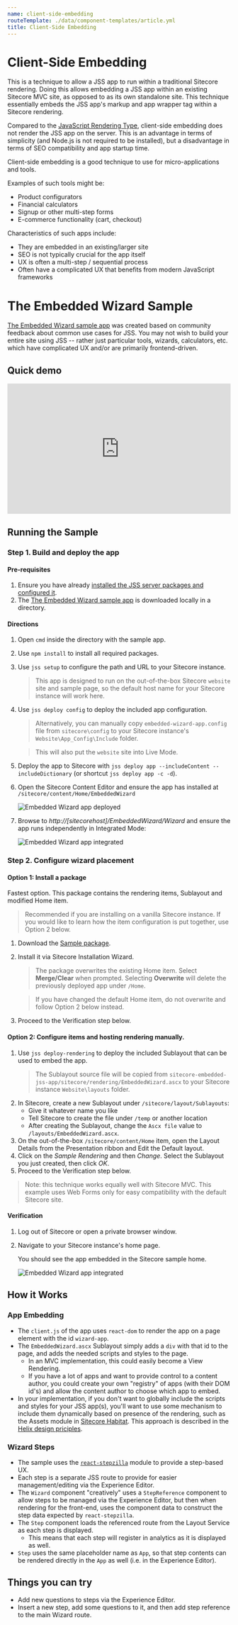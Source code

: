 ```yaml
---
name: client-side-embedding
routeTemplate: ./data/component-templates/article.yml
title: Client-Side Embedding
---
```


# Client-Side Embedding

This is a technique to allow a JSS app to run within a traditional Sitecore rendering. Doing this allows embedding a JSS app within an existing Sitecore MVC site, as opposed to as its own standalone site. This technique essentially embeds the JSS app's markup and app wrapper tag within a Sitecore rendering.

Compared to the [JavaScript Rendering Type](/docs/techniques/mvc-integration/javascript-rendering), client-side embedding does not render the JSS app on the server. This is an advantage in terms of simplicity (and Node.js is not required to be installed), but a disadvantage in terms of SEO compatibility and app startup time.

Client-side embedding is a good technique to use for micro-applications and tools.

Examples of such tools might be:
* Product configurators
* Financial calculators
* Signup or other multi-step forms
* E-commerce functionality (cart, checkout)

Characteristics of such apps include:
* They are embedded in an existing/larger site
* SEO is not typically crucial for the app itself
* UX is often a multi-step / sequential process
* Often have a complicated UX that benefits from modern JavaScript frameworks

# The Embedded Wizard Sample

[The Embedded Wizard sample app](https://github.com/Sitecore/jss/tree/master/samples/sitecore-embedded-jss-app) was created based on community feedback about common use cases for JSS. You may not wish to build your entire site using JSS -- rather just particular tools, wizards, calculators, etc. which have complicated UX and/or are primarily frontend-driven.

## Quick demo

<div style="position:relative; padding-bottom:58.25%; overflow:hidden;"><iframe src="https://content.jwplatform.com/players/TXj7tyzZ-L8PurT2K.html" width="100%" height="100%" frameborder="0" scrolling="auto" allowfullscreen style="position:absolute;"></iframe></div>

## Running the Sample

### Step 1. Build and deploy the app

#### Pre-requisites
1. Ensure you have already [installed the JSS server packages and configured it](/docs/getting-started/jss-server-install).
1. The [The Embedded Wizard sample app](https://github.com/Sitecore/jss/tree/master/samples/sitecore-embedded-jss-app) is downloaded locally in a directory.

#### Directions
1. Open `cmd` inside the directory with the sample app.
1. Use `npm install` to install all required packages.
1. Use `jss setup` to configure the path and URL to your Sitecore instance.
    > This app is designed to run on the out-of-the-box Sitecore `website` site and sample page, so the default host name for your Sitecore instance will work here.
1. Use `jss deploy config` to deploy the included app configuration.
    > Alternatively, you can manually copy `embedded-wizard-app.config` file from `sitecore\config` to your Sitecore instance's `Website\App_Config\Include` folder.
    
    > This will also put the `website` site into Live Mode.
1. Deploy the app to Sitecore with `jss deploy app --includeContent --includeDictionary` (or shortcut `jss deploy app -c -d`).
1. Open the Sitecore Content Editor and ensure the app has installed at `/sitecore/content/Home/EmbeddedWizard` 

    ![Embedded Wizard app deployed](/assets/img/wizard-app-deployed-items.png)

1. Browse to *http://[sitecorehost]/EmbeddedWizard/Wizard* and ensure the app runs independently in Integrated Mode:

    ![Embedded Wizard app integrated](/assets/img/wizard_success.png)

### Step 2. Configure wizard placement

#### Option 1: Install a package

Fastest option. This package contains the rendering items, Sublayout and modified Home item.

> Recommended if you are installing on a vanilla Sitecore instance. If you would like to learn how the item configuration is put together, use Option 2 below.

1. Download the [Sample package](https://jss.sitecore.com/assets/downloads/EmbeddedWizard-items-0.1.zip).
1. Install it via Sitecore Installation Wizard.

    >  The package overwrites the existing Home item. Select **Merge/Clear** when prompted. Selecting **Overwrite** will delete the previously deployed app under `/Home`.
    
    > If you have changed the default Home item, do not overwrite and follow Option 2 below instead.

1. Proceed to the Verification step below.

#### Option 2: Configure items and hosting rendering manually.

1. Use `jss deploy-rendering` to deploy the included Sublayout that can be used to embed the app.
    > The Sublayout source file will be copied from `sitecore-embedded-jss-app/sitecore/rendering/EmbeddedWizard.ascx` to your Sitecore instance `Website\layouts` folder.
1. In Sitecore, create a new Sublayout under `/sitecore/layout/Sublayouts`:
    * Give it whatever name you like
    * Tell Sitecore to create the file under `/temp` or another location
    * After creating the Sublayout, change the `Ascx file` value to `/layouts/EmbeddedWizard.ascx`.
1. On the out-of-the-box `/sitecore/content/Home` item, open the Layout Details from the Presentation ribbon and Edit the Default layout.
1. Click on the *Sample Rendering* and then *Change*. Select the Sublayout you just created, then click *OK*.
1. Proceed to the Verification step below.

> Note: this technique works equally well with Sitecore MVC. This example uses Web Forms only for easy compatibility with the default Sitecore site.

#### Verification

1. Log out of Sitecore or open a private browser window.
1. Navigate to your Sitecore instance's home page.

    You should see the app embedded in the Sitecore sample home.

    ![Embedded Wizard app integrated](/assets/img/wizard-integrated.png)

## How it Works

### App Embedding

* The `client.js` of the app uses `react-dom` to render the app on a page element with the id `wizard-app`.
* The `EmbeddedWizard.ascx` Sublayout simply adds a `div` with that id to the page, and adds the needed scripts and styles to the page.
    * In an MVC implementation, this could easily become a View Rendering.
    * If you have a lot of apps and want to provide control to a content author, you could create your own "registry" of apps (with their DOM id's) and allow the content author to choose which app to embed.
* In your implementation, if you don't want to globally include the scripts and styles for your JSS app(s), you'll want to use some mechanism to include them dynamically based on presence of the rendering, such as the Assets module in [Sitecore Habitat](https://github.com/Sitecore/Habitat). This approach is described in the [Helix design priciples](http://helix.sitecore.net/principles/theming/scripting.html#).

### Wizard Steps

* The sample uses the [`react-stepzilla`](https://github.com/newbreedofgeek/react-stepzilla) module to provide a step-based UX.
* Each step is a separate JSS route to provide for easier management/editing via the Experience Editor.
* The `Wizard` component "creatively" uses a `StepReference` component to allow steps to be managed via the Experience Editor, but then when rendering for the front-end, uses the component data to construct the step data expected by `react-stepzilla`.
* The `Step` component loads the referenced route from the Layout Service as each step is displayed.
    * This means that each step will register in analytics as it is displayed  as well.
* `Step` uses the same placeholder name as `App`, so that step contents can be rendered directly in the `App` as well (i.e. in the Experience Editor).

## Things you can try

* Add new questions to steps via the Experience Editor.
* Insert a new step, add some questions to it, and then add step reference to the main Wizard route.